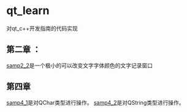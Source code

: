 # qt_learn
对qt_c++开发指南的代码实现
## 第二章 ：
[samp2_2](https://github.com/nothingas/qt_learn/tree/main/samp2_2)是一个极小的可以改变文字字体颜色的文字记录窗口
## 第四章
[samp4_1]()是对QChar类型进行操作。
[samp4_2]()是对QString类型进行操作。
